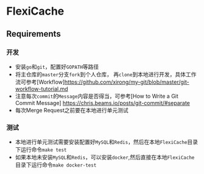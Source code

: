# FlexiCache
## Requirements
### 开发
- 安装`go`和`git`，配置好`GOPATH`等路径
- 将主仓库的`master`分支`fork`到个人仓库，
  再`clone`到本地进行开发，具体工作流可参考[Workflow]https://github.com/xirong/my-git/blob/master/git-workflow-tutorial.md
- 注意每次`commit`的`Message`内容是否得当，可参考[How to Write a Git Commit Message] https://chris.beams.io/posts/git-commit/#separate
- 每次Merge Request之前要在本地进行单元测试

### 测试
- 本地进行单元测试需要安装配置好`MySQL`和`Redis`，然后在本地`FlexiCache`目录下运行命令`make test`
- 如果本地未安装`MySQL`和`Redis`，可以安装`docker`,然后直接在本地`FlexiCache`目录下运行命令`make docker-test`

